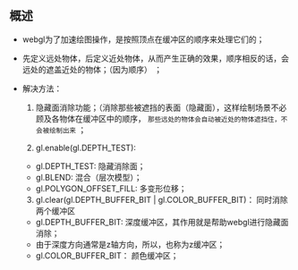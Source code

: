 ## 概述

* webgl为了加速绘图操作，是按照顶点在缓冲区的顺序来处理它们的；

* 先定义远处物体，后定义近处物体，从而产生正确的效果，顺序相反的话，会远处的遮盖近处的物体；（因为顺序） ；

* 解决方法：
  1. 隐藏面消除功能；（消除那些被遮挡的表面（隐藏面），这样绘制场景不必顾及各物体在缓冲区中的顺序， `那些远处的物体会自动被近处的物体遮挡住，不会被绘制出来` ；

  2. gl.enable(gl.DEPTH_TEST):
    - gl.DEPTH_TEST: 隐藏消除面；
    - gl.BLEND: 混合（层次模型）；
    - gl.POLYGON_OFFSET_FILL: 多变形位移；

  3. gl.clear(gl.DEPTH_BUFFER_BIT | gl.COLOR_BUFFER_BIT)： 同时消除两个缓冲区
    - gl.DEPTH_BUFFER_BIT: 深度缓冲区，其作用就是帮助webgl进行隐藏面消除；
    - 由于深度方向通常是z轴方向，所以，也称为z缓冲区；
    - gl.COLOR_BUFFER_BIT： 颜色缓冲区；